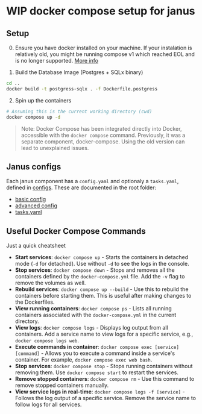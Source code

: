 # WIP docker compose setup for janus

## Setup
0. Ensure you have docker installed on your machine. If your instalation is relatively old, you might be running compose v1 which reached EOL and is no longer supported. [More info](https://docs.docker.com/compose/migrate/)
 
1. Build the Database Image (Postgres + SQLx binary)


```bash
cd ..
docker build -t postgress-sqlx . -f Dockerfile.postgress
```

2. Spin up the containers

```bash
# Assuming this is the current working directory (cwd)
docker compose up -d
```

> Note: Docker Compose has been integrated directly into Docker, accessible with the `docker compose` command. Previously, it was a separate component, docker-compose. Using the old version can lead to unexplained issues.

## Janus configs

Each janus component has a `config.yaml` and optionaly a `tasks.yaml`, defined in [configs](./configs/). These are documented in the root folder:
- [basic config](../docs/samples/basic_config)
- [advanced config](../docs/samples/advanced_config)
- [tasks.yaml](../blob/main/docs/samples/tasks.yaml)

## Useful Docker Compose Commands

Just a quick cheatsheet

- **Start services**: `docker compose up` - Starts the containers in detached mode (`-d` for detached). Use without `-d` to see the logs in the console.
- **Stop services**: `docker compose down` - Stops and removes all the containers defined by the `docker-compose.yml` file. Add the `-v` flag to remove the volumes as well.
- **Rebuild services**: `docker compose up --build` - Use this to rebuild the containers before starting them. This is useful after making changes to the Dockerfiles.
- **View running containers**: `docker compose ps` - Lists all running containers associated with the `docker-compose.yml` in the current directory.
- **View logs**: `docker compose logs` - Displays log output from all containers. Add a service name to view logs for a specific service, e.g., `docker compose logs web`.
- **Execute commands in container**: `docker compose exec [service] [command]` - Allows you to execute a command inside a service's container. For example, `docker compose exec web bash`.
- **Stop services**: `docker compose stop` - Stops running containers without removing them. Use `docker compose start` to restart the services.
- **Remove stopped containers**: `docker compose rm` - Use this command to remove stopped containers manually.
- **View service logs in real-time**: `docker compose logs -f [service]` - Follows the log output of a specific service. Remove the service name to follow logs for all services.
